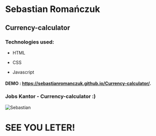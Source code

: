 # Sebastian Romańczuk

## Currency-calculator

### Technologies used:

- HTML

- CSS

- Javascript

#### DEMO : https://sebastianromanczuk.github.io/Currency-calculator/.

### Jobs Kantor - Currency-calculator :)
![Sebastian](https://i.postimg.cc/jq3LX5bM/Strona.png)

# SEE YOU LETER!
